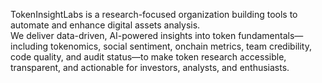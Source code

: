 TokenInsightLabs is a research-focused organization building tools to automate and enhance digital assets analysis.  
We deliver data-driven, AI-powered insights into token fundamentals—including tokenomics, social sentiment, onchain metrics, team credibility, code quality, and audit status—to make token research accessible, transparent, and actionable for investors, analysts, and enthusiasts.
